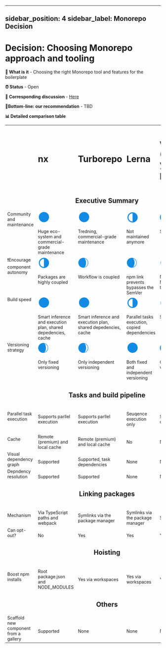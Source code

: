 
---
sidebar_position: 4
sidebar_label: Monorepo Decision
---

# Decision: Choosing **Monorepo** approach and tooling

**📔 What is it** - Choosing the right Monorepo tool and features for the boilerplate

**⏰ Status** - Open

**📁 Corresponding discussion** - [Here](https://github.com/practicajs/practica/issues/80)

**🎯Bottom-line: our recommendation** - TBD

**📊 Detailed comparison table**

<table width="80%" valign="top">
  <tr>
    <td></td>
    <td><h1>nx</h1></td>
    <td><h1>Turborepo</h1></td>
    <td><h1>Lerna</h1></td>
    <td><h1>workspace (npm, yarn, pnpm)</h1></td>
  </tr>
  <tr>
    <td colspan="5" align="center"><h2>Executive Summary</h2></td>
  </tr>
  <tr valign="top">
    <td>Community and maintenance</td>
    <td><img src="./img/full.png"/><br/><br/>Huge eco-system and commercial-grade maintenance</td>
    <td><img src="./img/full.png"/><br/><br/>Tredning, commercial-grade maintenance</td>
    <td>
      <img src="./img/partial.png"/><br/><br/>Not maintained anymore</td>
    <td><img src="./img/almost-full.png"/><br/><br/>Solid</td>
  </tr>
  <tr valign="top">
    <td>❗Encourage component autonomy</td>
    <td><img src="./img/partial.png"/><br/><br/>Packages are highly coupled</td>
    <td><img src="./img/almost-full.png"/><br/><br/>Workflow is coupled</td>
    <td><img src="./img/almost-full.png"/><br/><br/>npm link prevents bypasses the SemVer</td>
    <td>
      <img src="./img/full.png"/><br/><br/>Minor concern: shared NODE_MODULES on the root</td>
  </tr>
  <tr valign="top">
    <td>Build speed</td>
    <td><img src="./img/full.png"/><br/><br/>Smart inference and execution plan, shared depedencies, cache</td>
    <td><img src="./img/full.png"/><br/><br/>Smart inference and execution plan, shared depedencies, cache</td>
    <td><img src="./img/partial.png"/><br/><br/>Parallel tasks execution, copied dependencies</td>
    <td>
      <img src="./img/partial.png"/><br/><br/>Shared depedencies</td>
  </tr>
    <tr valign="top">
    <td>Versioning strategy</td>
    <td><img src="./img/almost-full.png"/><br/><br/>Only fixed versioning</td>
    <td><img src="./img/almost-full.png"/><br/><br/>Only independent versioning</td>
    <td><img src="./img/full.png"/><br/><br/>Both fixed and independent versioning</td>
    <td>
      <img src="./img/almost-full.png"/><br/><br/>Only independent versioning</td>
  </tr>
    <tr>
    <td class="tg-ho3n" colspan="5" align="center"><h2>Tasks and build pipeline</h2></td>
  </tr>
  <tr>
    <td>Parallel task execution</td>
    <td><br/>Supports parllel execution</td>
    <td><br/>Supports parllel execution</td>
    <td><br/>Seuqence execution only</td>
    <td><br/>Sequance execution only</td>
  </tr>
  <tr>
    <td>Cache</td>
    <td><br/>Remote (premium) and local cache</td>
    <td><br/>Remote (premium) and local cache</td>
    <td><br/>No</td>
    <td><br/>No</td>
  </tr>
    <tr>
    <td>Visual dependency graph</td>
    <td><br/>Supported</td>
    <td><br/>Supported, task dependencies</td>
    <td><br/>None</td>
    <td><br/>None</td>
  </tr>
  <tr>
    <td>Depndency resolution</td>
    <td><br/>Supported</td>
    <td><br/>Supported</td>
    <td><br/>None</td>
    <td><br/>None</td>
  </tr>
  <tr>
    <td class="tg-ho3n" colspan="5" align="center"><h2>Linking packages</h2></td>
  </tr>
  <tr>
    <td>Mechanism</td>
    <td><br/>Via TypeScript paths and webpack</td>
    <td><br/>Symlinks via the package manager</td>
    <td><br/>Symlinks via the package manager</td>
    <td><br/>Symlinks</td>
  </tr>
   <tr>
    <td>Can opt-out?</td>
    <td><br/>No</td>
    <td><br/>Yes</td>
    <td><br/>Yes</td>
    <td><br/>Yes</td>
  </tr>
  <tr>
    <td class="tg-ho3n" colspan="5" align="center"><h2>Hoisting</h2></td>
  </tr>
    <td>Boost npm installs</td>
    <td><br/>Root package.json and NODE_MODULES</td>
    <td><br/>Yes via workspaces</td>
    <td><br/>Yes via workspaces</td>
    <td><br/>Yes via workspaces</td>
  </tr>
  <tr>
    <td class="tg-ho3n" colspan="5" align="center"><h2>Others</h2></td>
  </tr>
  <tr>
    <td>Scaffold new component from a gallery</td>
    <td><br/>Supported</td>
    <td><br/>None</td>
    <td><br/>None</td>
    <td><br/>None</td>
  </tr>
</table>

